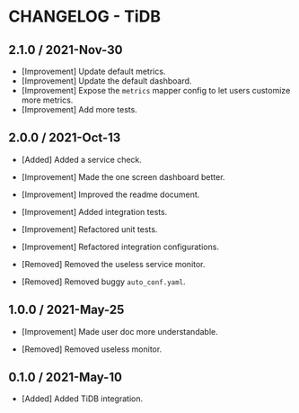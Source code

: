 # CHANGELOG - TiDB

## 2.1.0 / 2021-Nov-30

* [Improvement] Update default metrics.
* [Improvement] Update the default dashboard.
* [Improvement] Expose the `metrics` mapper config to let users customize more metrics.
* [Improvement] Add more tests.

## 2.0.0 / 2021-Oct-13

* [Added] Added a service check.

* [Improvement] Made the one screen dashboard better.
* [Improvement] Improved the readme document.
* [Improvement] Added integration tests.
* [Improvement] Refactored unit tests.
* [Improvement] Refactored integration configurations.

* [Removed] Removed the useless service monitor.
* [Removed] Removed buggy `auto_conf.yaml`.

## 1.0.0 / 2021-May-25

* [Improvement] Made user doc more understandable.

* [Removed] Removed useless monitor.

## 0.1.0 / 2021-May-10

* [Added] Added TiDB integration.
